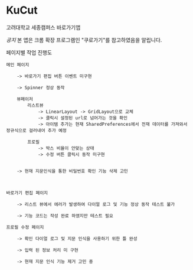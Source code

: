 # KuCut
 고려대학교 세종캠퍼스 바로가기앱

*공지*
	본 앱은 크롬 확장 프로그램인 "쿠로가기"를 참고하였음을 알립니다.

페이지별 작업 진행도
	
	메인 페이지

		-> 바로가기 편집 버튼 이벤트 미구현

		-> Spinner 정상 동작
		
		뷰페이저
			리스트뷰
				-> LinearLayout -> GridLayout으로 교체
				-> 클릭시 설정된 url로 넘어가는 것을 확인
				-> 아이템 추가는 현재 SharedPreferences에서 전재 데이터를 가져와서 정규식으로 걸러내어 추가 예정

			프로필
				-> 박스 비율이 안맞는 상태
				-> 수정 버튼 클릭시 동작 미구현


		-> 현재 지문인식을 통한 비밀번호 확인 기능 삭제 고민



	바로가기 편집 페이지

		-> 리스트 뷰에서 에러가 발생하여 다이얼 로그 및 기능 정상 동작 테스트 불가

		-> 기능 코드는 작성 완료 하였지만 테스트 필요

	프로필 수정 페이지

		-> 확인 다이얼 로그 및 지문 인식을 사용하기 위한 틀 완성

		-> 입력 된 정보 처리 미 구현

		-> 현재 지문 인식 기능 제거 고민 중